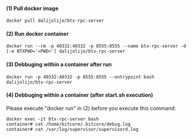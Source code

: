 #### (1) Pull docker image
```
docker pull dalijolijo/btx-rpc-server
```

#### (2) Run docker container
```
docker run --rm -p 40332:40332 -p 8555:8555 --name btx-rpc-server -d [-e BTXPWD='<PWD>'] dalijolijo/btx-rpc-server
```

#### (3) Debbuging within a container after run
```
docker run -p 40332:40332 -p 8555:8555 --entrypoint bash dalijolijo/btx-rpc-server
```

#### (4) Debbuging within a container (after start.sh execution)
Please execute "docker run" in (2) before you execute this command:
```
docker exec -it btx-rpc-server bash
container# cat /home/bitcore/.bitcore/debug.log
container# cat /var/log/supervisor/supervisord.log
```
